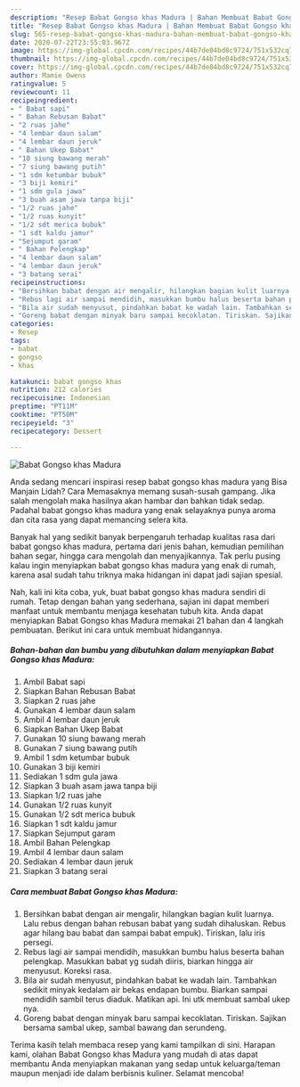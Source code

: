 ```yaml
---
description: "Resep Babat Gongso khas Madura | Bahan Membuat Babat Gongso khas Madura Yang Sedap"
title: "Resep Babat Gongso khas Madura | Bahan Membuat Babat Gongso khas Madura Yang Sedap"
slug: 565-resep-babat-gongso-khas-madura-bahan-membuat-babat-gongso-khas-madura-yang-sedap
date: 2020-07-22T23:55:03.967Z
image: https://img-global.cpcdn.com/recipes/44b7de04bd8c9724/751x532cq70/babat-gongso-khas-madura-foto-resep-utama.jpg
thumbnail: https://img-global.cpcdn.com/recipes/44b7de04bd8c9724/751x532cq70/babat-gongso-khas-madura-foto-resep-utama.jpg
cover: https://img-global.cpcdn.com/recipes/44b7de04bd8c9724/751x532cq70/babat-gongso-khas-madura-foto-resep-utama.jpg
author: Mamie Owens
ratingvalue: 5
reviewcount: 11
recipeingredient:
- " Babat sapi"
- " Bahan Rebusan Babat"
- "2 ruas jahe"
- "4 lembar daun salam"
- "4 lembar daun jeruk"
- " Bahan Ukep Babat"
- "10 siung bawang merah"
- "7 siung bawang putih"
- "1 sdm ketumbar bubuk"
- "3 biji kemiri"
- "1 sdm gula jawa"
- "3 buah asam jawa tanpa biji"
- "1/2 ruas jahe"
- "1/2 ruas kunyit"
- "1/2 sdt merica bubuk"
- "1 sdt kaldu jamur"
- "Sejumput garam"
- " Bahan Pelengkap"
- "4 lembar daun salam"
- "4 lembar daun jeruk"
- "3 batang serai"
recipeinstructions:
- "Bersihkan babat dengan air mengalir, hilangkan bagian kulit luarnya. Lalu rebus dengan bahan rebusan babat yang sudah dihaluskan. Rebus agar hilang bau babat dan sampai babat empuk). Tiriskan, lalu iris persegi."
- "Rebus lagi air sampai mendidih, masukkan bumbu halus beserta bahan pelengkap. Masukkan babat yg sudah diiris, biarkan hingga air menyusut. Koreksi rasa."
- "Bila air sudah menyusut, pindahkan babat ke wadah lain. Tambahkan sedikit minyak kedalam air bekas endapan bumbu. Biarkan sampai mendidih sambil terus diaduk. Matikan api. Ini utk membuat sambal ukep nya."
- "Goreng babat dengan minyak baru sampai kecoklatan. Tiriskan. Sajikan bersama sambal ukep, sambal bawang dan serundeng."
categories:
- Resep
tags:
- babat
- gongso
- khas

katakunci: babat gongso khas 
nutrition: 212 calories
recipecuisine: Indonesian
preptime: "PT11M"
cooktime: "PT50M"
recipeyield: "3"
recipecategory: Dessert

---
```



![Babat Gongso khas Madura](https://img-global.cpcdn.com/recipes/44b7de04bd8c9724/751x532cq70/babat-gongso-khas-madura-foto-resep-utama.jpg)

Anda sedang mencari inspirasi resep babat gongso khas madura yang Bisa Manjain Lidah? Cara Memasaknya memang susah-susah gampang. Jika salah mengolah maka hasilnya akan hambar dan bahkan tidak sedap. Padahal babat gongso khas madura yang enak selayaknya punya aroma dan cita rasa yang dapat memancing selera kita.

Banyak hal yang sedikit banyak berpengaruh terhadap kualitas rasa dari babat gongso khas madura, pertama dari jenis bahan, kemudian pemilihan bahan segar, hingga cara mengolah dan menyajikannya. Tak perlu pusing kalau ingin menyiapkan babat gongso khas madura yang enak di rumah, karena asal sudah tahu triknya maka hidangan ini dapat jadi sajian spesial.




Nah, kali ini kita coba, yuk, buat babat gongso khas madura sendiri di rumah. Tetap dengan bahan yang sederhana, sajian ini dapat memberi manfaat untuk membantu menjaga kesehatan tubuh kita. Anda dapat menyiapkan Babat Gongso khas Madura memakai 21 bahan dan 4 langkah pembuatan. Berikut ini cara untuk membuat hidangannya.

<!--inarticleads1-->

##### Bahan-bahan dan bumbu yang dibutuhkan dalam menyiapkan Babat Gongso khas Madura:

1. Ambil  Babat sapi
1. Siapkan  Bahan Rebusan Babat
1. Siapkan 2 ruas jahe
1. Gunakan 4 lembar daun salam
1. Ambil 4 lembar daun jeruk
1. Siapkan  Bahan Ukep Babat
1. Gunakan 10 siung bawang merah
1. Gunakan 7 siung bawang putih
1. Ambil 1 sdm ketumbar bubuk
1. Gunakan 3 biji kemiri
1. Sediakan 1 sdm gula jawa
1. Siapkan 3 buah asam jawa tanpa biji
1. Siapkan 1/2 ruas jahe
1. Gunakan 1/2 ruas kunyit
1. Gunakan 1/2 sdt merica bubuk
1. Siapkan 1 sdt kaldu jamur
1. Siapkan Sejumput garam
1. Ambil  Bahan Pelengkap
1. Ambil 4 lembar daun salam
1. Sediakan 4 lembar daun jeruk
1. Siapkan 3 batang serai




<!--inarticleads2-->

##### Cara membuat Babat Gongso khas Madura:

1. Bersihkan babat dengan air mengalir, hilangkan bagian kulit luarnya. Lalu rebus dengan bahan rebusan babat yang sudah dihaluskan. Rebus agar hilang bau babat dan sampai babat empuk). Tiriskan, lalu iris persegi.
1. Rebus lagi air sampai mendidih, masukkan bumbu halus beserta bahan pelengkap. Masukkan babat yg sudah diiris, biarkan hingga air menyusut. Koreksi rasa.
1. Bila air sudah menyusut, pindahkan babat ke wadah lain. Tambahkan sedikit minyak kedalam air bekas endapan bumbu. Biarkan sampai mendidih sambil terus diaduk. Matikan api. Ini utk membuat sambal ukep nya.
1. Goreng babat dengan minyak baru sampai kecoklatan. Tiriskan. Sajikan bersama sambal ukep, sambal bawang dan serundeng.




Terima kasih telah membaca resep yang kami tampilkan di sini. Harapan kami, olahan Babat Gongso khas Madura yang mudah di atas dapat membantu Anda menyiapkan makanan yang sedap untuk keluarga/teman maupun menjadi ide dalam berbisnis kuliner. Selamat mencoba!
